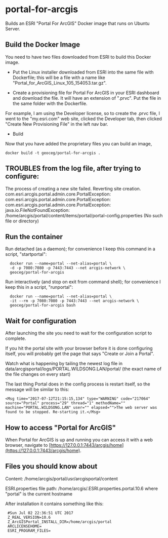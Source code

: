 # portal-for-arcgis
Builds an ESRI "Portal For ArcGIS" Docker image that runs on Ubuntu Server.

## Build the Docker Image

You need to have two files downloaded from ESRI to build this Docker image.

* Put the Linux installer downloaded from ESRI into the same file with Dockerfile;
this will be a file with a name like "Portal_for_ArcGIS_Linux_105_154053.tar.gz".

* Create a provisioning file for Portal For ArcGIS in your ESRI dashboard and download the file.
It will have an extension of ".prvc". Put the file in the same folder with the Dockerfile.

For example, I am using the Developer license, so to create the .prvc
file, I went to the "my.esri.com" web site, clicked the Developer tab,
then clicked "Create New Provisioning File" in the left nav bar.

* Build 

Now that you have added the proprietary files you can build an image, 

    docker build -t geoceg/portal-for-arcgis .


## TROUBLES from the log file, after trying to configure:

<Msg time="2017-07-12T01:56:06,793" type="SEVERE" code="209024"
source="Portal Admin" process="23147" thread="14" methodName=""
machine="PORTAL" user="" elapsed="">The process of creating a new site
failed. Reverting site
creation. com.esri.arcgis.portal.admin.core.PortalException:
com.esri.arcgis.portal.admin.core.PortalException:
com.esri.arcgis.portal.admin.core.PortalException:
java.io.FileNotFoundException:
/home/arcgis/portal/content/items/portal/portal-config.properties (No
such file or directory)</Msg>


## Run the container 

Run detached (as a daemon); for convenience I keep this command in a script, "startportal":
```
  docker run --name=portal --net-alias=portal \
  -d -p 7080:7080 -p 7443:7443 --net arcgis-network \
  geoceg/portal-for-arcgis
```
Run interactively (and stop on exit from command shell);
for convenience I keep this in a script, "runportal":
```
  docker run --name=portal --net-alias=portal \
  -it --rm -p 7080:7080 -p 7443:7443 --net arcgis-network \
  geoceg/portal-for-arcgis bash
```

## Wait for configuration

After launching the site you need to wait for the configuration script to complete.

If you hit the portal site with your browser before it is done configuring itself,
you will probably get the page that says "Create or Join a Portal".

Watch what is happening by tailing the newest log file in
data/arcgisportal/logs/PORTAL.WILDSONG.LAN/portal/ (the exact name of
the file changes on every start)

The last thing Portal does in the config process is restart itself, so the message will be similar to this:

```
<Msg time="2017-07-12T21:15:15,134" type="WARNING" code="217064" source="Portal" process="29" thread="1" methodName="" machine="PORTAL.WILDSONG.LAN" user="" elapsed="">The web server was found to be stopped. Re-starting it.</Msg>
```

## How to access "Portal for ArcGIS"

When Portal for ArcGIS is up and running you can access it with a web browser, 
navigate to [https://127.0.0.1:7443/arcgis/home](https://127.0.0.1:7443/arcgis/home).

## Files you should know about

Content: /home/arcgis/portal/usr/arcgisportal/content

ESRI.properties file path: /home/arcgis/.ESRI.properties.portal.10.6
where "portal" is the current hostname

After installation it contains something like this:
```
 #Sun Jul 02 22:36:51 UTC 2017
 Z_REAL_VERSION=10.6
 Z_ArcGISPortal_INSTALL_DIR=/home/arcgis/portal
 ARCLICENSEHOME=
 ESRI_PROGRAM_FILES=
```
